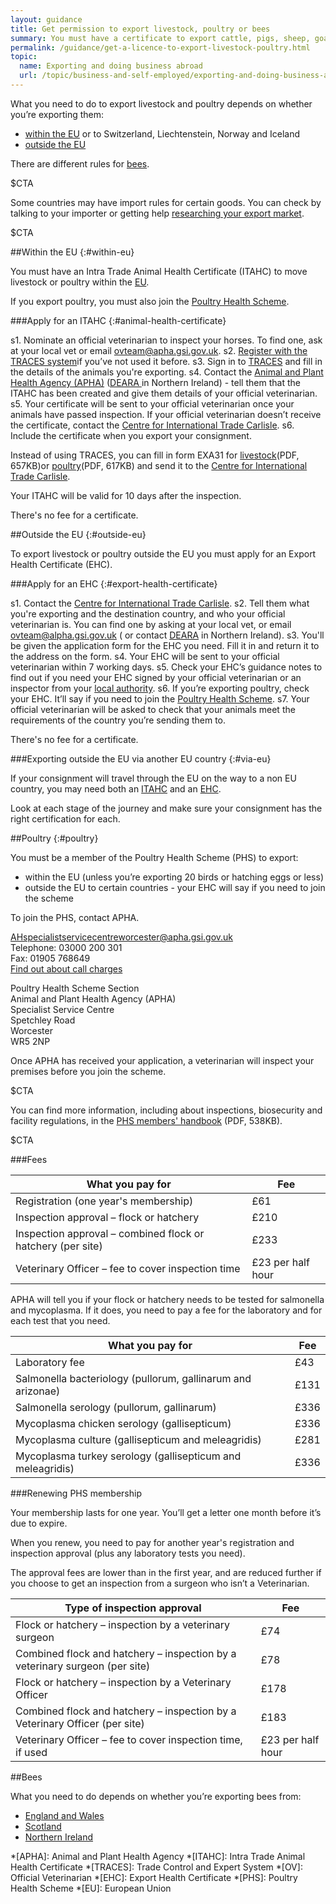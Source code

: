 ```yaml
---
layout: guidance
title: Get permission to export livestock, poultry or bees
summary: You must have a certificate to export cattle, pigs, sheep, goats and poultry.
permalink: /guidance/get-a-licence-to-export-livestock-poultry.html
topic:
  name: Exporting and doing business abroad
  url: /topic/business-and-self-employed/exporting-and-doing-business-abroad.html
---
```

What you need to do to export livestock and poultry depends on whether you’re exporting them:

- [within the EU](#within-eu) or to Switzerland, Liechtenstein, Norway and Iceland
- [outside the EU](#outside-eu)

There are different rules for [bees](#exporting-bees).

$CTA

Some countries may have import rules for certain goods. You can check by talking to your importer or getting help [researching your export market](https://govuk-import-export.herokuapp.com/answer/choosing-export-market-ukti-experimental-sg.html).

$CTA

##Within the EU
{:#within-eu}

You must have an Intra Trade Animal Health Certificate (ITAHC) to move livestock or poultry within the [EU](https://www.gov.uk/eu-eea).

If you export poultry, you must also join the [Poultry Health Scheme](#poultry).

###Apply for an ITAHC
{:#animal-health-certificate}

s1. Nominate an official veterinarian to inspect your horses. To find one, ask at your local vet or email [ovteam@apha.gsi.gov.uk](mailto:ovteam@apha.gsi.gov.uk).
s2. [Register with the TRACES system](https://webgate.ec.europa.eu/sanco/traces/registration/open.do)if you’ve not used it before.
s3. Sign in to [TRACES](https://webgate.ec.europa.eu/sanco/traces/security/askLogin.do) and fill in the details of the animals you're exporting.
s4. Contact the [Animal and Plant Health Agency (APHA)](/government/organisations/animal-and-plant-health-agency/about/access-and-opening) ([DEARA ](https://www.dardni.gov.uk/contact) in Northern Ireland) - tell them that the ITAHC has been created and give them details of your official veterinarian.
s5. Your certificate will be sent to your official veterinarian once your animals have passed inspection. If your official veterinarian doesn’t receive the certificate, contact the [Centre for International Trade Carlisle](https://www.gov.uk/government/organisations/animal-and-plant-health-agency/about/access-and-opening#specialist-service-centres-ssc).
s6. Include the certificate when you export your consignment.

Instead of using TRACES,  you can fill in form EXA31 for [livestock](https://www.gov.uk/government/uploads/system/uploads/attachment_data/file/487433/form-exa31-livestock.pdf)(PDF, 657KB)or [poultry](https://www.gov.uk/government/uploads/system/uploads/attachment_data/file/487438/form-exa31-poultry.pdf)(PDF, 617KB) and send it to the [Centre for International Trade Carlisle](https://www.gov.uk/government/organisations/animal-and-plant-health-agency/about/access-and-opening#specialist-service-centres-ssc).

Your ITAHC will be valid for 10 days after the inspection.

There's no fee for a certificate.

##Outside the EU
{:#outside-eu}

To export livestock or poultry outside the EU you must apply for an Export Health Certificate (EHC).

###Apply for an EHC
{:#export-health-certificate}

s1. Contact the [Centre for International Trade Carlisle](/government/organisations/animal-and-plant-health-agency/about/access-and-opening#centre-for-international-trade-carlisle).
s2. Tell them what you're exporting and the destination country, and who your official veterinarian is. You can find one by asking at your local vet, or email <ovteam@alpha.gsi.gov.uk> ( or contact [DEARA](https://www.daera-ni.gov.uk/contact) in Northern Ireland).
s3. You'll be given the application form for the EHC you need. Fill it in and return it to the address on the form.
s4. Your EHC will be sent to your official veterinarian within 7 working days.
s5. Check your EHC’s guidance notes to find out if you need your EHC signed by your official veterinarian or an inspector from your [local authority](/local-council). 
s6. If you’re exporting poultry, check your EHC. It’ll say if you need to join the [Poultry Health Scheme](#poultry).
s7. Your official veterinarian will be asked to check that your animals meet the requirements of the country you’re sending them to.

There's no fee for a certificate.

###Exporting outside the EU via another EU country
{:#via-eu}

If your consignment will travel through the EU on the way to a non EU country, you may need both an [ITAHC]({#animal-health-certificate}) and an [EHC](#export-health-certificate).

Look at each stage of the journey and make sure your consignment has the right certification for each.

##Poultry
{:#poultry}

You must be a member of the Poultry Health Scheme (PHS) to export:

- within the EU (unless you’re exporting 20 birds or hatching eggs or less)
- outside the EU to certain countries - your EHC will say if you need to join the scheme

To join the PHS, contact APHA.

<AHspecialistservicecentreworcester@apha.gsi.gov.uk>  
Telephone: 03000 200 301   
Fax: 01905 768649   
[Find out about call charges](/call-charges)   

Poultry Health Scheme Section   
Animal and Plant Health Agency (APHA)    
Specialist Service Centre    
Spetchley Road  
Worcester   
WR5 2NP    

Once APHA has received your application, a veterinarian will inspect your premises before you join the scheme. 


$CTA

You can find more information, including about inspections, biosecurity and facility regulations, in the [PHS members' handbook](https://www.gov.uk/government/uploads/system/uploads/attachment_data/file/377556/phs-handbook.pdf) (PDF, 538KB).

$CTA


###Fees

| What you pay for      | Fee |
|---------------|------------------|
| Registration (one year's membership) | £61 |
| Inspection approval – flock or hatchery | £210 |
| Inspection approval – combined flock or hatchery (per site) | £233 |
| Veterinary Officer – fee to cover inspection time | £23 per half hour |


APHA will tell you if your flock or hatchery needs to be tested for salmonella and mycoplasma. If it does, you need to pay a fee for the laboratory and for each test that you need.

| What you pay for      | Fee |
|---------------|------------------|
| Laboratory fee | £43 |
| Salmonella bacteriology (pullorum, gallinarum and arizonae) | £131 |
| Salmonella serology (pullorum, gallinarum) | £336 |
| Mycoplasma chicken serology (gallisepticum) | £336 |
| Mycoplasma culture (gallisepticum and meleagridis) | £281 |
| Mycoplasma turkey serology (gallisepticum and meleagridis) | £336 |

###Renewing PHS membership

Your membership lasts for one year. You’ll get a letter one month before it’s due to expire.

When you renew, you need to pay for another year's registration and inspection approval (plus any laboratory tests you need). 

The approval fees are lower than in the first year, and are reduced further if you choose to get an inspection from a surgeon who isn’t a Veterinarian.

| Type of inspection approval      | Fee |
|---------------|------------------|
| Flock or hatchery – inspection by a veterinary surgeon | £74 |
| Combined flock and hatchery – inspection by a veterinary surgeon (per site) | £78 |
| Flock or hatchery – inspection by a Veterinary Officer | £178 |
| Combined flock and hatchery – inspection by a Veterinary Officer (per site) | £183 |
| Veterinary Officer – fee to cover inspection time, if used | £23 per half hour |

##Bees

What you need to do depends on whether you’re exporting bees from:

- [England and Wales](http://www.nationalbeeunit.com/index.cfm?sectionid=47)
- [Scotland](http://www.sasa.gov.uk/wildlife-environment/bee-health)
- [Northern Ireland](https://www.daera-ni.gov.uk/articles/honeybee-and-bumblebee-imports-and-exports)   


*[APHA]: Animal and Plant Health Agency
*[ITAHC]: Intra Trade Animal Health Certificate
*[TRACES]: Trade Control and Expert System
*[OV]: Official Veterinarian
*[EHC]: Export Health Certificate
*[PHS]: Poultry Health Scheme
*[EU]: European Union


